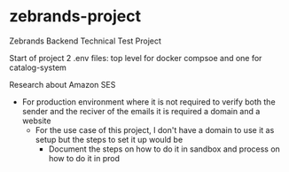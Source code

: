 # zebrands-project
Zebrands Backend Technical Test Project

Start of project
2 .env files: top level for docker compsoe and one for catalog-system

Research about Amazon SES
- For production environment where it is not required to verify both the sender and the reciver of the emails it is required a domain and a website
    - For the use case of this project, I don't have a domain to use it as setup but the steps to set it up would be
        - Document the steps on how to do it in sandbox and process on how to do it in prod
